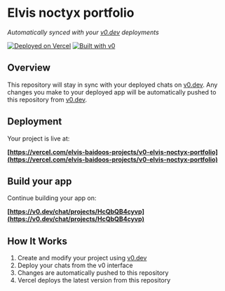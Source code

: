 # Elvis noctyx portfolio

*Automatically synced with your [v0.dev](https://v0.dev) deployments*

[![Deployed on Vercel](https://img.shields.io/badge/Deployed%20on-Vercel-black?style=for-the-badge&logo=vercel)](https://vercel.com/elvis-baidoos-projects/v0-elvis-noctyx-portfolio)
[![Built with v0](https://img.shields.io/badge/Built%20with-v0.dev-black?style=for-the-badge)](https://v0.dev/chat/projects/HcQbQB4cyvp)

## Overview

This repository will stay in sync with your deployed chats on [v0.dev](https://v0.dev).
Any changes you make to your deployed app will be automatically pushed to this repository from [v0.dev](https://v0.dev).

## Deployment

Your project is live at:

**[https://vercel.com/elvis-baidoos-projects/v0-elvis-noctyx-portfolio](https://vercel.com/elvis-baidoos-projects/v0-elvis-noctyx-portfolio)**

## Build your app

Continue building your app on:

**[https://v0.dev/chat/projects/HcQbQB4cyvp](https://v0.dev/chat/projects/HcQbQB4cyvp)**

## How It Works

1. Create and modify your project using [v0.dev](https://v0.dev)
2. Deploy your chats from the v0 interface
3. Changes are automatically pushed to this repository
4. Vercel deploys the latest version from this repository
